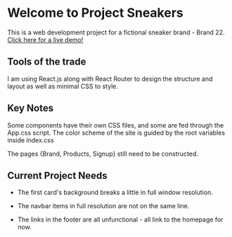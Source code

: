 # Welcome to Project Sneakers

This is a web development project for a fictional sneaker brand - Brand 22. [Click here for a live demo!](https://ahmedamerworks-sneakers.netlify.app/)

## Tools of the trade

I am using React.js along with React Router to design the structure and layout as well as minimal CSS to style.

## Key Notes

Some components have their own CSS files, and some are fed through the App.css script. The color scheme of the site is guided by the root variables inside index.css

The pages {Brand, Products, Signup} still need to be constructed.

## Current Project Needs

- The first card's background breaks a little in full window resolution.

- The navbar items in full resolution are not on the same line.

- The links in the footer are all unfunctional - all link to the homepage for now.
